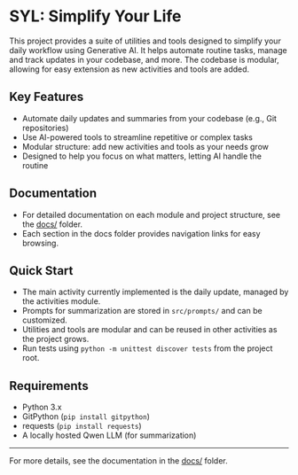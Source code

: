 # SYL: Simplify Your Life

This project provides a suite of utilities and tools designed to simplify your daily workflow using Generative AI. It helps automate routine tasks, manage and track updates in your codebase, and more. The codebase is modular, allowing for easy extension as new activities and tools are added.

## Key Features
- Automate daily updates and summaries from your codebase (e.g., Git repositories)
- Use AI-powered tools to streamline repetitive or complex tasks
- Modular structure: add new activities and tools as your needs grow
- Designed to help you focus on what matters, letting AI handle the routine

## Documentation
- For detailed documentation on each module and project structure, see the [docs/](docs/README.md) folder.
- Each section in the docs folder provides navigation links for easy browsing.

## Quick Start
- The main activity currently implemented is the daily update, managed by the activities module.
- Prompts for summarization are stored in `src/prompts/` and can be customized.
- Utilities and tools are modular and can be reused in other activities as the project grows.
- Run tests using `python -m unittest discover tests` from the project root.

## Requirements
- Python 3.x
- GitPython (`pip install gitpython`)
- requests (`pip install requests`)
- A locally hosted Qwen LLM (for summarization)

---

For more details, see the documentation in the [docs/](docs/README.md) folder.
